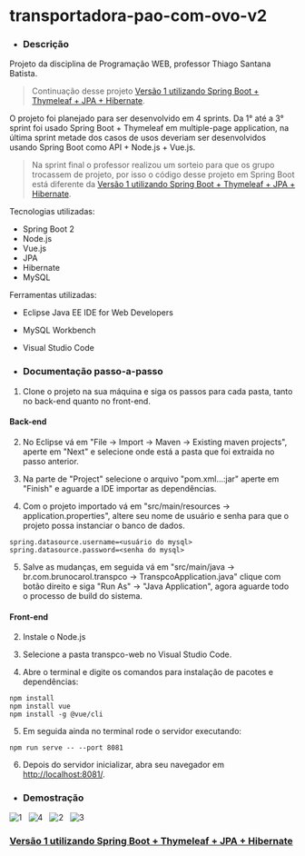 # transportadora-pao-com-ovo-v2

- ### Descrição

Projeto da disciplina de Programação WEB, professor Thiago Santana Batista.

> Continuação desse projeto [Versão 1 utilizando Spring Boot + Thymeleaf + JPA + Hibernate](https://github.com/meoprogramar/transportadora-pao-com-ovo-v1).

O projeto foi planejado para ser desenvolvido em 4 sprints. Da 1° até a 3° sprint foi usado Spring Boot + Thymeleaf em multiple-page application, na última sprint metade dos casos de usos deveriam ser desenvolvidos usando Spring Boot como API + Node.js + Vue.js.

> Na sprint final o professor realizou um sorteio para que os grupo trocassem de projeto, por isso o código desse projeto em Spring Boot está diferente da [Versão 1 utilizando Spring Boot + Thymeleaf + JPA + Hibernate](https://github.com/meoprogramar/transportadora-pao-com-ovo-v1).

Tecnologias utilizadas:
- Spring Boot 2
- Node.js
- Vue.js
- JPA
- Hibernate
- MySQL

Ferramentas utilizadas:
- Eclipse Java EE IDE for Web Developers
- MySQL Workbench
- Visual Studio Code

- ### Documentação passo-a-passo

1. Clone o projeto na sua máquina e siga os passos para cada pasta, tanto no back-end quanto no front-end.

#### Back-end

2. No Eclipse vá em "File -> Import -> Maven -> Existing maven projects", aperte em "Next" e selecione onde está a pasta que foi extraida no passo anterior.

3. Na parte de "Project" selecione o arquivo "pom.xml...:jar" aperte em "Finish" e aguarde a IDE importar as dependências.

4. Com o projeto importado vá em "src/main/resources -> application.properties", altere seu nome de usuário e senha para que o projeto possa instanciar o banco de dados.
```
spring.datasource.username=<usuário do mysql>
spring.datasource.password=<senha do mysql>
```
5. Salve as mudanças, em seguida vá em "src/main/java -> br.com.brunocarol.transpco -> TranspcoApplication.java" clique com botão direito e siga "Run As" -> "Java Application", agora aguarde todo o processo de build do sistema.

#### Front-end 

2. Instale o Node.js

3. Selecione a pasta transpco-web no Visual Studio Code.

4. Abre o terminal e digite os comandos para instalação de pacotes e dependências:
```
npm install
npm install vue
npm install -g @vue/cli
```

5. Em seguida ainda no terminal rode o servidor executando:
```
npm run serve -- --port 8081
```

6. Depois do servidor inicializar, abra seu navegador em [http://localhost:8081/](http://localhost:8081/).

- ### Demostração

![1](https://user-images.githubusercontent.com/34866806/70369044-0831e180-1892-11ea-91b5-76926d6122d0.PNG)
&nbsp;
![4](https://user-images.githubusercontent.com/34866806/70369047-0831e180-1892-11ea-8240-75ccbc10af35.PNG)
&nbsp;
![2](https://user-images.githubusercontent.com/34866806/70369045-0831e180-1892-11ea-9f6e-6e9dace17531.PNG)
&nbsp;
![3](https://user-images.githubusercontent.com/34866806/70369046-0831e180-1892-11ea-814f-9ba2984a5e5b.PNG)

### [Versão 1 utilizando Spring Boot + Thymeleaf + JPA + Hibernate](https://github.com/meoprogramar/transportadora-pao-com-ovo-v1)
